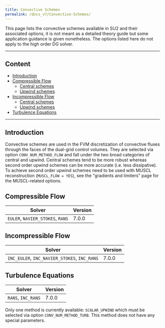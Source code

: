 ```yaml
---
title: Convective Schemes
permalink: /docs_v7/Convective-Schemes/
---
```


This page lists the convective schemes available in SU2 and their associated options, it is not meant as a detailed theory guide but some application guidance is given nonetheless.
The options listed here do not apply to the high order DG solver.

---

## Content ##

- [Introduction](#intro)
- [Compressible Flow](#compressible-flow)
  - [Central schemes](#compressible-central)
  - [Upwind schemes](#compressible-upwind)
- [Incompressible Flow](#incomp-flow)
  - [Central schemes](#incomp-central)
  - [Upwind schemes](#incomp-upwind)
- [Turbulence Equations](#turbulence)

---

## Introduction ##

Convective schemes are used in the FVM discretization of convective fluxes through the faces of the dual-grid control volumes.
They are selected via option `CONV_NUM_METHOD_FLOW` and fall under the two broad categories of central and upwind.
Central schemes tend to be more robust whereas second order upwind schemes can be more accurate (i.e. less dissipative).
To achieve second order upwind schemes need to be used with MUSCL reconstruction (`MUSCL_FLOW = YES`), see the "gradients and limiters" page for the MUSCL-related options.

## Compressible Flow ##

| Solver | Version | 
| --- | --- |
| `EULER`, `NAVIER_STOKES`, `RANS` | 7.0.0 |


## Incompressible Flow ##

| Solver | Version | 
| --- | --- |
| `INC_EULER`, `INC_NAVIER_STOKES`, `INC_RANS` | 7.0.0 |


## Turbulence Equations ##

| Solver | Version | 
| --- | --- |
| `RANS`, `INC_RANS` | 7.0.0 |

Only one method is currently available: `SCALAR_UPWIND` which must be selected via option `CONV_NUM_METHOD_TURB`.
This method does not have any special parameters.

